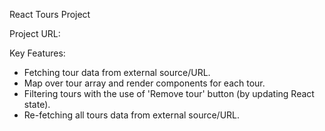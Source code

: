 React Tours Project

Project URL: 

Key Features:

- Fetching tour data from external source/URL.
- Map over tour array and render components for each tour.
- Filtering tours with the use of 'Remove tour' button (by updating React state).
- Re-fetching all tours data from external source/URL.
